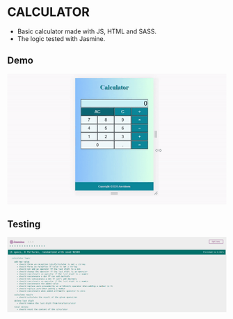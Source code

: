 # CALCULATOR

* Basic calculator made with JS, HTML and SASS.
* The logic tested with Jasmine.

## Demo

![calculator](./media/calculator.gif)

## Testing

![testing](./media/testing.png)
